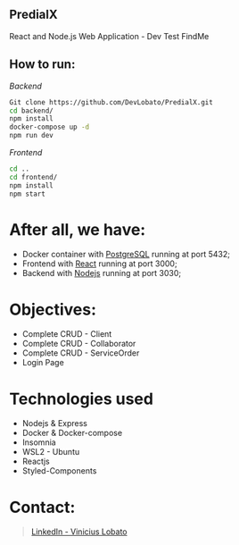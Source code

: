 ## PredialX
 React and Node.js Web Application - Dev Test FindMe

## How to run:
_Backend_
```zsh
Git clone https://github.com/DevLobato/PredialX.git
cd backend/
npm install
docker-compose up -d
npm run dev
```

_Frontend_
```zsh
cd ..
cd frontend/
npm install
npm start
```

# After all, we have:
* Docker container with [PostgreSQL](https://www.postgresql.org/) running at port 5432;
* Frontend with [React](https://pt-br.reactjs.org/) running at port 3000;
* Backend with [Nodejs](https://www.postgresql.org/) running at port 3030;

# Objectives:
* Complete CRUD - Client
* Complete CRUD - Collaborator
* Complete CRUD - ServiceOrder
* Login Page

# Technologies used
* Nodejs & Express
* Docker & Docker-compose
* Insomnia 
* WSL2 - Ubuntu
* Reactjs
* Styled-Components

# Contact:
> [LinkedIn - Vinicius Lobato](https://www.linkedin.com/in/vinicius-sim%C3%B5es-lobato-045648171/)

